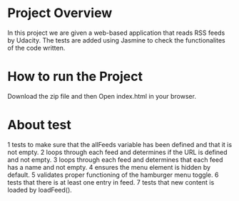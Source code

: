 # Project Overview
In this project we are given a web-based application that reads RSS feeds by Udacity. The tests are added using Jasmine to check the functionalites of the code written.

# How to run the Project
Download the zip file and then Open index.html in your browser.

# About test
1 tests to make sure that the allFeeds variable has been defined and that it is not empty.
2 loops through each feed and determines if the URL is defined and not empty.
3 loops through each feed and determines that each feed has a name and not empty.
4 ensures the menu element is hidden by default.
5 validates proper functioning of the hamburger menu toggle.
6 tests that there is at least one entry in feed.
7 tests that new content is loaded by loadFeed().

